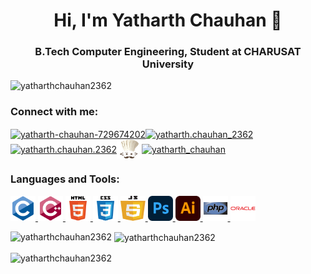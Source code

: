 <!-- ### Hi, I'm Yatharth Chauhan👋

📫 How to reach me: [linkedin - @yatharth-chauhan](https://www.linkedin.com/in/yatharth-chauhan-729674202/) -->

<!--
**YatharthChauhan2362/YatharthChauhan2362** is a ✨ _special_ ✨ repository because its `README.md` (this file) appears on your GitHub profile.

Here are some ideas to get you started:

- 🔭 I’m currently working on ...
- 🌱 I’m currently learning ...
- 👯 I’m looking to collaborate on ...
- 🤔 I’m looking for help with ...
- 💬 Ask me about ...
-
- 😄 Pronouns: ...
- ⚡ Fun fact: ...
-->

<h1 align="center">Hi, I'm Yatharth Chauhan 👋</h1>
<h3 align="center">B.Tech Computer Engineering, Student at CHARUSAT University</h3>

<p align="left"> <img src="https://komarev.com/ghpvc/?username=yatharthchauhan2362&label=Profile%20views&color=0e75b6&style=flat" alt="yatharthchauhan2362" /> </p>

<h3 align="left">Connect with me:</h3>
<p align="left">

<a href="https://linkedin.com/in/yatharth-chauhan-729674202" target="blank"><img align="center" src="https://raw.githubusercontent.com/rahuldkjain/github-profile-readme-generator/master/src/images/icons/Social/linked-in-alt.svg" alt="yatharth-chauhan-729674202" height="30" width="40" /></a><a href="https://instagram.com/yatharth.chauhan_2362" target="blank"><img align="center" src="https://raw.githubusercontent.com/rahuldkjain/github-profile-readme-generator/master/src/images/icons/Social/instagram.svg" alt="yatharth.chauhan_2362" height="30" width="40" /></a><a href="https://fb.com/yatharth.chauhan.2362" target="blank"><img align="center" src="https://raw.githubusercontent.com/rahuldkjain/github-profile-readme-generator/master/src/images/icons/Social/facebook.svg" alt="yatharth.chauhan.2362" height="30" width="40" /></a><a href="https://www.codechef.com/users/cust_20dce019" target="blank"><img align="center" src="https://raw.githubusercontent.com/YatharthChauhan2362/Graphic-Design/d72eca1fb2299ddacbd03f42e8cbf0da51765781/.svg/CodeChef.svg" alt="cust_20dce019" height="30" width="40" /></a><a href="https://www.hackerrank.com/yatharth_chauhan" target="blank"><img align="center" src="https://raw.githubusercontent.com/rahuldkjain/github-profile-readme-generator/master/src/images/icons/Social/hackerrank.svg" alt="yatharth_chauhan" height="30" width="40" /></a>

</p>

<h3 align="left">Languages and Tools:</h3>
<p align="left">

<a href="https://www.cprogramming.com/" target="_blank" rel="noreferrer"> <img src="https://raw.githubusercontent.com/devicons/devicon/master/icons/c/c-original.svg" alt="c" width="40" height="40"/> </a><a href="https://www.w3schools.com/cpp/" target="_blank" rel="noreferrer"> <img src="https://raw.githubusercontent.com/devicons/devicon/master/icons/cplusplus/cplusplus-original.svg" alt="cplusplus" width="40" height="40"/> </a>
<a href="https://www.w3.org/html/" target="_blank" rel="noreferrer"> <img src="https://raw.githubusercontent.com/devicons/devicon/master/icons/html5/html5-original-wordmark.svg" alt="html5" width="40" height="40"/> </a>
<a href="https://www.w3schools.com/css/" target="_blank" rel="noreferrer"> <img src="https://raw.githubusercontent.com/devicons/devicon/master/icons/css3/css3-original-wordmark.svg" alt="css3" width="40" height="40"/> </a>
<a href="https://developer.mozilla.org/en-US/docs/Web/JavaScript" target="_blank" rel="noreferrer"> <img src="https://raw.githubusercontent.com/YatharthChauhan2362/Graphic-Design/0dd6718d8de1348b1bf0d28af54afef18995606f/.svg/javascript.svg" alt="javascript" width="40" height="40"/> </a>
<a href="https://www.photoshop.com/en" target="_blank" rel="noreferrer"> <img src="https://raw.githubusercontent.com/YatharthChauhan2362/Graphic-Design/2bea93d5d51c58211b275629c6cc612b5c339b43/.svg/adobe-photoshop-logo.svg" alt="photoshop" width="40" height="40"/> </a>
<a href="https://www.adobe.com/in/products/illustrator.html" target="_blank" rel="noreferrer"> <img src="https://raw.githubusercontent.com/YatharthChauhan2362/Graphic-Design/ff5ceaf583cbec52528654521aecc0cb32b82f50/.svg/adobe-illustrator-logo.svg" alt="illustrator" width="40" height="40"/> </a>
<a href="https://www.php.net" target="_blank" rel="noreferrer">
<img src="https://raw.githubusercontent.com/devicons/devicon/master/icons/php/php-original.svg" alt="php" width="40" height="40"/>
<a href="https://www.oracle.com/" target="_blank" rel="noreferrer"> <img src="https://raw.githubusercontent.com/devicons/devicon/master/icons/oracle/oracle-original.svg" alt="oracle" width="40" height="40"/> </a>
</a>

</p><p></p><img align="left" src="https://github-readme-stats.vercel.app/api/top-langs?username=yatharthchauhan2362&show_icons=true&locale=en&layout=compact" alt="yatharthchauhan2362" /></p>

<p>&nbsp;<img align="center" src="https://github-readme-stats.vercel.app/api?username=yatharthchauhan2362&show_icons=true&locale=en" alt="yatharthchauhan2362" /></p>
<p><img align="center" src="https://github-readme-streak-stats.herokuapp.com/?user=yatharthchauhan2362&" alt="yatharthchauhan2362" /></p>

